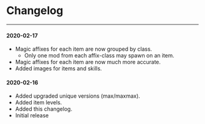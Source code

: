 Changelog
=========

---

#### 2020-02-17
- Magic affixes for each item are now grouped by class.
  - Only one mod from each affix-class may spawn on an item.
- Magic affixes for each item are now much more accurate.
- Added images for items and skills.

#### 2020-02-16
- Added upgraded unique versions (max/maxmax).
- Added item levels.
- Added this changelog.
- Initial release
